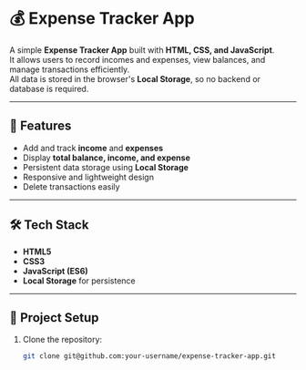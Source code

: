 # 💰 Expense Tracker App

A simple **Expense Tracker App** built with **HTML, CSS, and JavaScript**.  
It allows users to record incomes and expenses, view balances, and manage transactions efficiently.  
All data is stored in the browser's **Local Storage**, so no backend or database is required.

---

## 🚀 Features
- Add and track **income** and **expenses**  
- Display **total balance, income, and expense**  
- Persistent data storage using **Local Storage**  
- Responsive and lightweight design  
- Delete transactions easily  

---

## 🛠️ Tech Stack
- **HTML5**  
- **CSS3**  
- **JavaScript (ES6)**  
- **Local Storage** for persistence  

---



## 📂 Project Setup
1. Clone the repository:
   ```bash
   git clone git@github.com:your-username/expense-tracker-app.git
